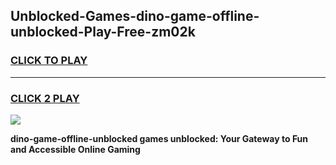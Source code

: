 
## Unblocked-Games-dino-game-offline-unblocked-Play-Free-zm02k
<h3>
<a href="https://premium76.site?title=dino-game-offline-unblocked&ref=10A">CLICK TO PLAY</a></h3>
<hr>

<h3>
<a href="https://premium76.site?title=dino-game-offline-unblocked&ref=10A">CLICK 2 PLAY</a>
  
</h3>

<a href="https://premium76.site?title=dino-game-offline-unblocked&ref=10A"><img src="https://clearcache.store/games.png"></a>


**dino-game-offline-unblocked games unblocked: Your Gateway to Fun and Accessible Online Gaming**
